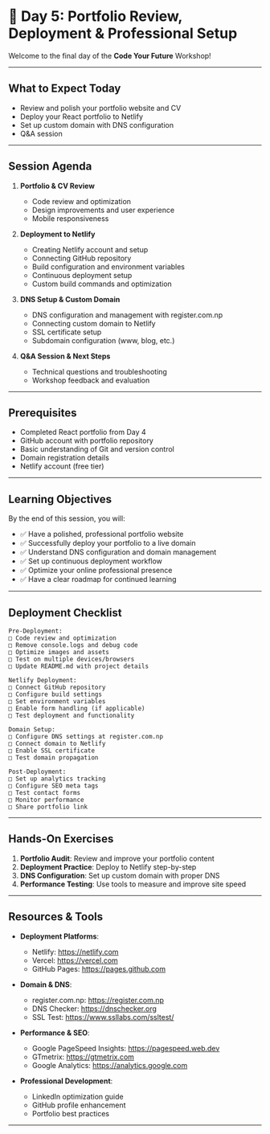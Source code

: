 # 🚀 Day 5: Portfolio Review, Deployment & Professional Setup

Welcome to the final day of the **Code Your Future** Workshop!

---

## What to Expect Today

- Review and polish your portfolio website and CV
- Deploy your React portfolio to Netlify
- Set up custom domain with DNS configuration
- Q&A session

---

## Session Agenda

1. **Portfolio & CV Review**

   - Code review and optimization
   - Design improvements and user experience
   - Mobile responsiveness

2. **Deployment to Netlify**

   - Creating Netlify account and setup
   - Connecting GitHub repository
   - Build configuration and environment variables
   - Continuous deployment setup
   - Custom build commands and optimization

3. **DNS Setup & Custom Domain**

   - DNS configuration and management with register.com.np
   - Connecting custom domain to Netlify
   - SSL certificate setup
   - Subdomain configuration (www, blog, etc.)

4. **Q&A Session & Next Steps**
   - Technical questions and troubleshooting
   - Workshop feedback and evaluation

---

## Prerequisites

- Completed React portfolio from Day 4
- GitHub account with portfolio repository
- Basic understanding of Git and version control
- Domain registration details
- Netlify account (free tier)

---

## Learning Objectives

By the end of this session, you will:

- ✅ Have a polished, professional portfolio website
- ✅ Successfully deploy your portfolio to a live domain
- ✅ Understand DNS configuration and domain management
- ✅ Set up continuous deployment workflow
- ✅ Optimize your online professional presence
- ✅ Have a clear roadmap for continued learning

---

## Deployment Checklist

```
Pre-Deployment:
□ Code review and optimization
□ Remove console.logs and debug code
□ Optimize images and assets
□ Test on multiple devices/browsers
□ Update README.md with project details

Netlify Deployment:
□ Connect GitHub repository
□ Configure build settings
□ Set environment variables
□ Enable form handling (if applicable)
□ Test deployment and functionality

Domain Setup:
□ Configure DNS settings at register.com.np
□ Connect domain to Netlify
□ Enable SSL certificate
□ Test domain propagation

Post-Deployment:
□ Set up analytics tracking
□ Configure SEO meta tags
□ Test contact forms
□ Monitor performance
□ Share portfolio link
```

---

## Hands-On Exercises

1. **Portfolio Audit**: Review and improve your portfolio content
2. **Deployment Practice**: Deploy to Netlify step-by-step
3. **DNS Configuration**: Set up custom domain with proper DNS
4. **Performance Testing**: Use tools to measure and improve site speed

---

## Resources & Tools

- **Deployment Platforms**:

  - Netlify: https://netlify.com
  - Vercel: https://vercel.com
  - GitHub Pages: https://pages.github.com

- **Domain & DNS**:

  - register.com.np: https://register.com.np
  - DNS Checker: https://dnschecker.org
  - SSL Test: https://www.ssllabs.com/ssltest/

- **Performance & SEO**:

  - Google PageSpeed Insights: https://pagespeed.web.dev
  - GTmetrix: https://gtmetrix.com
  - Google Analytics: https://analytics.google.com

- **Professional Development**:
  - LinkedIn optimization guide
  - GitHub profile enhancement
  - Portfolio best practices

---
